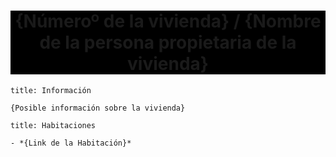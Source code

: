 <center style="background-color:black"><h1>{Númeroº de la vivienda} / {Nombre de la persona propietaria de la vivienda}</h1></center>

```ad-abstract
title: Información

{Posible información sobre la vivienda}
```

```ad-example
title: Habitaciones

- *{Link de la Habitación}*
```